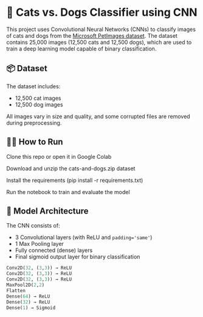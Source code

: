 # 🐾 Cats vs. Dogs Classifier using CNN

This project uses Convolutional Neural Networks (CNNs) to classify images of cats and dogs from the [Microsoft PetImages dataset](https://www.microsoft.com/en-us/download/details.aspx?id=54765). The dataset contains 25,000 images (12,500 cats and 12,500 dogs), which are used to train a deep learning model capable of binary classification.

## 📦 Dataset

The dataset includes:

- 12,500 cat images  
- 12,500 dog images  

All images vary in size and quality, and some corrupted files are removed during preprocessing.

## 🏃‍♂️ How to Run
Clone this repo or open it in Google Colab

Download and unzip the cats-and-dogs.zip dataset

Install the requirements (pip install -r requirements.txt)

Run the notebook to train and evaluate the model

## 🧠 Model Architecture

The CNN consists of:

- 3 Convolutional layers (with ReLU and `padding='same'`)  
- 1 Max Pooling layer  
- Fully connected (dense) layers  
- Final sigmoid output layer for binary classification  

```python
Conv2D(32, (3,3)) → ReLU  
Conv2D(32, (3,3)) → ReLU  
Conv2D(32, (3,3)) → ReLU  
MaxPool2D(2,2)  
Flatten  
Dense(64) → ReLU  
Dense(32) → ReLU  
Dense(1) → Sigmoid

